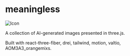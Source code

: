 # meaningless

![Icon](https://github.com/user-attachments/assets/fa577cde-382e-4f73-a510-3cdad06ca42b)

A collection of AI-generated images presented in three.js.

Built with react-three-fiber, drei, tailwind, motion, valtio, AOM3A3_orangemixs.
